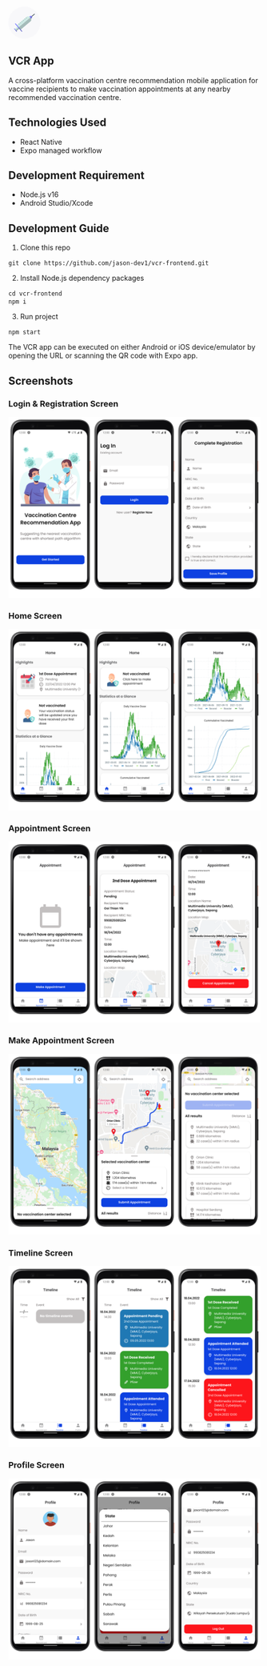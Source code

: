 <img src="./Screenshots/Icon.png" style="border-radius:50%">

## VCR App

A cross-platform vaccination centre recommendation mobile application for vaccine recipients to make vaccination appointments at any nearby recommended vaccination centre.

## Technologies Used

- React Native
- Expo managed workflow

## Development Requirement

- Node.js v16
- Android Studio/Xcode

## Development Guide

1. Clone this repo

```
git clone https://github.com/jason-dev1/vcr-frontend.git
```

2. Install Node.js dependency packages

```
cd vcr-frontend
npm i
```

3. Run project

```
npm start
```

The VCR app can be executed on either Android or iOS device/emulator by opening the URL or scanning the QR code with Expo app.

## Screenshots

### Login & Registration Screen

![Screenshot](./Screenshots/Login%20%26%20Register%20Screen.png)

### Home Screen

![Screenshot](./Screenshots/Home%20Screen.png)

### Appointment Screen

![Screenshot](./Screenshots/Appointment%20Screen.png)

### Make Appointment Screen

![Screenshot](./Screenshots/Make%20Appointment%20Screen.png)

### Timeline Screen

![Screenshot](./Screenshots/Timeline%20Screen.png)

### Profile Screen

![Screenshot](./Screenshots/Profile%20Screen.png)
